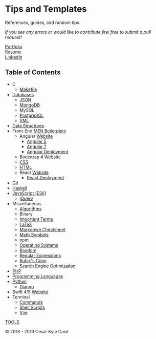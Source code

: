 # Tips and Templates

References, guides, and random tips

*If you see any errors or would like to contribute feel free to submit a pull request!*  

[Portfolio](https://cesarkylecasil.me/)  
[Resume](https://cesarkylecasil.me/cesar-kyle-casil-resume.pdf)  
[LinkedIn](https://cesarkylecasil.me/cesar-kyle-casil-resume.pdf)

## Table of Contents

* C
  * [Makefile](Makefile.md)
* [Databases](Database.md)
  * [JSON](JSON.md)
  * [MongoDB](MongoDB.md)
  * MySQL
  * [PostgreSQL](PostgreSQL.md)
  * [XML](XML.md)
* [Data Structures](DataStructures.md)
* Front-End [MEN Boilerplate](https://github.com/ccasil/MEN_Boilerplate)
  * Angular [Website](https://angular.io/)
    * [Angular 5](Angular5.md)
    * [Angular 7](Angular7.md)
    * [Angular Deployment](AngularDeployment.md)
  * Bootstrap 4 [Website](https://getbootstrap.com/)
  * [CSS](CSS.md)
  * [HTML](HTML.md)
  * React [Website](https://reactjs.org/)
    * [React Deployment](ReactDeployment.md)
* [Git](Git.md)
* [Haskell](Haskell.md)
* [JavaScript (ES6)](JavaScript.md)
  * [jQuery](jQuery.md)
* Miscellaneous
  * [Algorithms](Algorithms.md)
  * Binary
  * [Important Terms](Terms.md)
  * [LaTeX](LaTeX.md)
  * [Markdown Cheatsheet](https://github.com/adam-p/markdown-here/wiki/Markdown-Cheatsheet)
  * [Math Symbols](Math.md)
  * [npm](npm.md)
  * [Operating Systems](OperatingSystems.md)
  * [Random](Random.md)
  * [Regular Expressions](Regex.md)
  * [Rubik's Cube](Rubiks.md)
  * [Search Engine Optimization](SEO.md)
* [PHP](PHP.md)
* [Programming Languages](Programming.md)
* [Python](Python.md)
  * [Django](Django.md)
* Swift 4/5 [Website](https://developer.apple.com/swift/)
* Terminal
  * [Commands](Terminal_Commands.md)
  * [Shell Scripts](ShellScripts.md)
  * [Vim](Vim.md)

[TOOLS](Tools.md)

© 2018 - 2019 Cesar Kyle Casil
